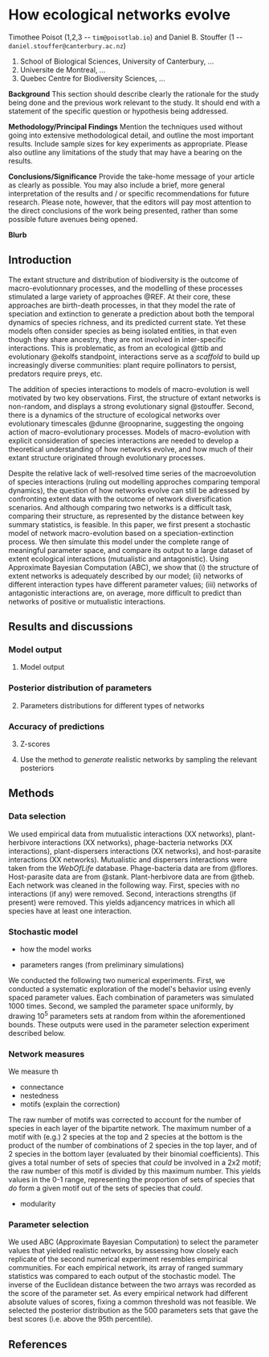 # How ecological networks evolve

Timothee Poisot (1,2,3 -- `tim@poisotlab.io`) and Daniel B. Stouffer (1 -- `daniel.stouffer@canterbury.ac.nz`)

1. School of Biological Sciences, University of Canterbury, ...
2. Universite de Montreal, ...
3. Quebec Centre for Biodiversity Sciences, ...

**Background**
This section should describe clearly the rationale for the study being done and the previous work relevant to the study. It should end with a statement of the specific question or hypothesis being addressed.

**Methodology/Principal Findings**
Mention the techniques used without going into extensive methodological detail, and outline the most important results. Include sample sizes for key experiments as appropriate. Please also outline any limitations of the study that may have a bearing on the results.

**Conclusions/Significance**
Provide the take-home message of your article as clearly as possible. You may also include a brief, more general interpretation of the results and / or specific recommendations for future research. Please note, however, that the editors will pay most attention to the direct conclusions of the work being presented, rather than some possible future avenues being opened.

**Blurb**

## Introduction

The extant structure and distribution of biodiversity is the outcome of
macro-evolutionnary processes, and the modelling of these processes stimulated a
large variety of approaches @REF. At their core, these approaches are
birth-death processes, in that they model the rate of speciation and extinction
to generate a prediction about both the temporal dynamics of species richness,
and its predicted current state. Yet these models often consider species as
being isolated entities, in that even though they share ancestry, they are not
involved in inter-specific interactions. This is problematic, as from an
ecological @ttib and evolutionary @ekolfs standpoint, interactions serve as a
*scaffold* to build up increasingly diverse communities: plant require
pollinators to persist, predators require preys, etc.

The addition of species interactions to models of macro-evolution is well
motivated by two key observations. First, the structure of extant networks is
non-random, and displays a strong evolutionary signal @stouffer. Second, there
is a dynamics of the structure of ecological networks over evolutionary
timescales @dunne @roopnarine, suggesting the ongoing action of
macro-evolutionary processes. Models of macro-evolution with explicit
consideration of species interactions are needed to develop a theoretical
understanding of how networks evolve, and how much of their extant structure
originated through evolutionary processes.

Despite the relative lack of well-resolved time series of the macroevolution of
species interactions (ruling out modelling approches comparing temporal
dynamics), the question of how networks evolve can still be adressed by
confronting extent data with the outcome of network diversification scenarios.
And although comparing two networks is a difficult task, comparing their
structure, as represented by the distance between key summary statistics, is
feasible. In this paper, we first present a stochastic model of network
macro-evolution based on a speciation-extinction process. We then simulate this
model under the complete range of meaningful parameter space, and compare its
output to a large dataset of extent ecological interactions (mutualistic and
antagonistic). Using Approximate Bayesian Computation (ABC), we show that (i)
the structure of extent networks is adequately described by our model; (ii)
networks of different interaction types have different parameter values; (iii)
networks of antagonistic interactions are, on average, more difficult to predict
than networks of positive or mutualistic interactions.

## Results and discussions

### Model output

1. Model output

### Posterior distribution of parameters

2. Parameters distributions for different types of networks

### Accuracy of predictions

3. Z-scores

4. Use the method to *generate* realistic networks by sampling the relevant posteriors

## Methods

### Data selection

We used empirical data from mutualistic interactions (XX networks),
plant-herbivore interactions (XX networks), phage-bacteria networks (XX
interactions), plant-dispersers interactions (XX networks), and host-parasite
interactions (XX networks). Mutualistic and dispersers interactions were taken
from the *WebOfLife* database. Phage-bacteria data are from @flores.
Host-parasite data are from @stank. Plant-herbivore data are from @theb. Each
network was cleaned in the following way. First, species with no interactions
(if any) were removed. Second, interactions strengths (if present) were removed.
This yields adjancency matrices in which all species have at least one
interaction.

### Stochastic model

- how the model works

- parameters ranges (from preliminary simulations)

We conducted the following two numerical experiments. First, we conducted a
systematic exploration of the model's behavior using evenly spaced parameter
values. Each combination of parameters was simulated 1000 times. Second, we
sampled the parameter space uniformly, by drawing $10^5$ parameters sets at
random from within the aforementioned bounds. These outputs were used in the
parameter selection experiment described below.

### Network measures

We measure th

- connectance
- nestedness
- motifs (explain the correction)

The raw number of motifs was corrected to account for the number of species in
each layer of the bipartite network. The maximum number of a motif with (e.g.) 2
species at the top and 2 species at the bottom is the product of the number of
combinations of 2 species in the top layer, and of 2 species in the bottom layer
(evaluated by their binomial coefficients). This gives a total number of sets of
species that *could* be involved in a 2x2 motif; the raw number of this motif is
divided by this maximum number. This yields values in the 0-1 range,
representing the proportion of sets of species that *do* form a given motif out of
the sets of species that *could*.

- modularity

### Parameter selection

We used ABC (Approximate Bayesian Computation) to select the parameter values
that yielded realistic networks, by assessing how closely each replicate of the
second numerical experiment resembles empirical communities. For each empirical
network, its array of ranged summary statistics was compared to each output of
the stochastic model. The inverse of the Euclidean distance between the two
arrays was recorded as the score of the parameter set. As every empirical
network had different absolute values of scores, fixing a common threshold was
not feasible. We selected the posterior distribution as the 500 parameters sets
that gave the best scores (i.e. above the 95th percentile).

## References
